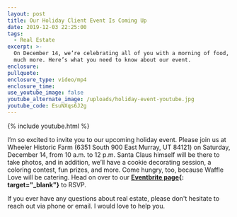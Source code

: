 ```yaml
---
layout: post
title: Our Holiday Client Event Is Coming Up
date: 2019-12-03 22:25:00
tags:
  - Real Estate
excerpt: >-
  On December 14, we’re celebrating all of you with a morning of food, fun, and
  much more. Here’s what you need to know about our event.
enclosure:
pullquote:
enclosure_type: video/mp4
enclosure_time:
use_youtube_image: false
youtube_alternate_image: /uploads/holiday-event-youtube.jpg
youtube_code: EsuNXqs6J2g
---
```


{% include youtube.html %}

I’m so excited to invite you to our upcoming holiday event. Please join us at Wheeler Historic Farm (6351 South 900 East Murray, UT 84121) on Saturday, December 14, from 10 a.m. to 12 p.m. Santa Claus himself will be there to take photos, and in addition, we’ll have a cookie decorating session, a coloring contest, fun prizes, and more. Come hungry, too, because Waffle Love will be catering. Head on over to our **[Eventbrite page](https://udyevents.eventbrite.com/){: target="_blank"}** to RSVP.

If you ever have any questions about real estate, please don't hesitate to reach out via phone or email. I would love to help you.